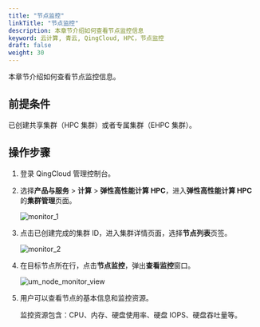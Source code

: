 ```yaml
---
title: "节点监控"
linkTitle: "节点监控"
description: 本章节介绍如何查看节点监控信息
keyword: 云计算, 青云, QingCloud, HPC，节点监控
draft: false
weight: 30
---
```


本章节介绍如何查看节点监控信息。

## 前提条件

已创建共享集群（HPC 集群）或者专属集群（EHPC 集群）。

## 操作步骤

1. 登录 QingCloud 管理控制台。

2. 选择**产品与服务** > **计算** > **弹性高性能计算 HPC**，进入**弹性高性能计算 HPC** 的**集群管理**页面。

   ![monitor_1](../../../_images/monitor_1.png)

3. 点击已创建完成的集群 ID，进入集群详情页面，选择**节点列表**页签。

   ![monitor_2](../../../_images/monitor_2.png)


4. 在目标节点所在行，点击**节点监控**，弹出**查看监控**窗口。

   ![um_node_monitor_view](../../../_images/um_node_monitor_view.png)

5. 用户可以查看节点的基本信息和监控资源。

   监控资源包含：CPU、内存、硬盘使用率、硬盘 IOPS、硬盘吞吐量等。

